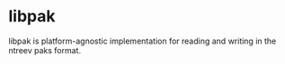 # libpak
libpak is platform-agnostic implementation for reading and writing in the ntreev paks format.